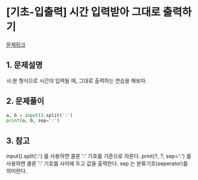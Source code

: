 # [기초-입출력] 시간 입력받아 그대로 출력하기

[문제링크](https://codeup.kr/problem.php?id=6018)



## 1. 문제설명

시:분 형식으로 시간이 입력될 때, 그대로 출력하는 연습을 해보자.




## 2. 문제풀이

```python
a, b = input().split(':')
print(a, b, sep=':')
```



## 3. 참고

input().split(':') 를 사용하면 콜론 ':' 기호를 기준으로 자른다.
print(?, ?, sep=':') 를 사용하면 콜론 ':' 기호를 사이에 두고 값을 출력한다.
sep 는 분류기호(seperator)를 의미한다.

